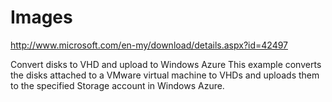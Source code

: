 # Images
http://www.microsoft.com/en-my/download/details.aspx?id=42497

Convert disks to VHD and upload to Windows Azure
This example converts the disks attached to a VMware virtual machine to VHDs and uploads them to the specified Storage account in Windows Azure.

